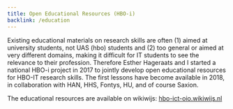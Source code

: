 ```yaml
---
title: Open Educational Resources (HBO-i)
backlink: /education
---
```


Existing educational materials on research skills are often (1) aimed at university students, not UAS (hbo) students and (2) too general or aimed at very different domains, making it difficult for IT students to see the relevance to their profession. 
Therefore Esther Hageraats and I started a national HBO-i project in 2017 to jointly develop open educational resources for HBO-IT research skills. The first lessons have become available in 2018, in collaboration with HAN, HHS, Fontys, HU, and of course Saxion.

The educational resources are available on wikiwijs: [hbo-ict-oio.wikiwijs.nl](https://hbo-ict-oio.wikiwijs.nl/)